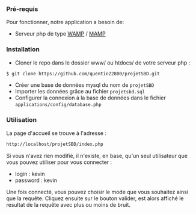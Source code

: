 ### Pré-requis

Pour fonctionner, notre application a besoin de:

* Serveur php de type [WAMP](http://www.wampserver.com/) / [MAMP](https://www.mamp.info/en/)

### Installation

- Cloner le repo dans le dossier www/ ou htdocs/ de votre serveur php : 
```sh
$ git clone https://github.com/quentin22800/projetSBD.git
```
- Créer une base de données mysql du nom de ```projetSBD```
- Importer les données grâce au fichier ```projetsbd.sql```
- Configurer la connexion à la base de données dans le fichier ```applications/config/database.php```

### Utilisation

La page d'accueil se trouve à l'adresse :
```sh
http://localhost/projetSBD/index.php
```

Si vous n'avez rien modifié, il n'existe, en base, qu'un seul utilisateur que vous pouvez utiliser pour vous connecter : 
- login : kevin
- password : kevin

Une fois connecté, vous pouvez choisir le mode que vous souhaitez ainsi que la requête. Cliquez ensuite sur le bouton valider, est alors affiché le resultat de la requête avec plus ou moins de bruit.
